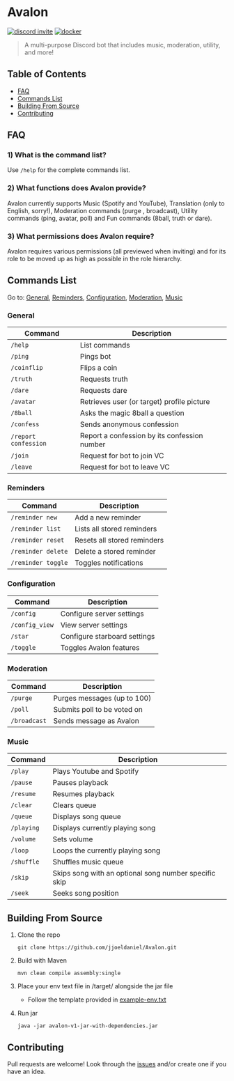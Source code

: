 # Avalon

[![discord invite](https://img.shields.io/badge/discord-%237289DA.svg?&style=for-the-badge&logo=discord&logoColor=white)](https://discord.gg/t5bMCmQMjD)
[![docker](https://img.shields.io/badge/docker-%232496ED.svg?&style=for-the-badge&logo=docker&logoColor=white)](https://hub.docker.com/repository/docker/jjoeldaniel/avalon-discord)

> A multi-purpose Discord bot  that includes music, moderation, utility, and more!

## **Table of Contents**

- [FAQ](#faq)
- [Commands List](#commands-list)
- [Building From Source](#building-from-source)
- [Contributing](#contributing)

## **FAQ**

### **1) What is the command list?**

   Use `/help` for the complete commands list.

### **2) What functions does Avalon provide?**

   Avalon currently supports Music (Spotify and YouTube), Translation (only to English, sorry!), Moderation commands (purge , broadcast), Utility commands (ping, avatar, poll) and Fun commands (8ball, truth or dare).

### **3) What permissions does Avalon require?**

Avalon requires various permissions (all previewed when inviting) and for its role to be moved up as high as possible in the role hierarchy.

## **Commands List**

Go to:
[General](#general),
[Reminders](#reminders),
[Configuration](#configuration),
[Moderation](#moderation),
[Music](#music)

### General

| Command                                               | Description                                  |
|-------------------------------------------------------|----------------------------------------------|
| `/help`                                               | List commands                                |
| `/ping`                                               | Pings bot                                    |
| `/coinflip`                                           | Flips a coin                                 |
| `/truth`                                              | Requests truth                               |
| `/dare`                                               | Requests dare                                |
| `/avatar`                                             | Retrieves user (or target) profile picture   |
| `/8ball`                                              | Asks the magic 8ball a question              |
| `/confess`                                            | Sends anonymous confession                   |
| `/report confession`                                  | Report a confession by its confession number |
| `/join`                                               | Request for bot to join VC                   |
| `/leave`                                              | Request for bot to leave VC                  |

### Reminders

| Command                                               | Description                                  |
|-------------------------------------------------------|----------------------------------------------|
| `/reminder new`                                       | Add a new reminder                           |
| `/reminder list`                                      | Lists all stored reminders                   |
| `/reminder reset`                                     | Resets all stored reminders                  |
| `/reminder delete`                                    | Delete a stored reminder                     |
| `/reminder toggle`                                    | Toggles notifications                        |

### Configuration

| Command                                           | Description                  |
|---------------------------------------------------|------------------------------|
| `/config`                                         | Configure server settings    |
| `/config_view`                                    | View server settings         |
| `/star`                                           | Configure starboard settings |
| `/toggle`                                         | Toggles Avalon features      |

### Moderation

| Command                                              | Description                 |
|------------------------------------------------------|-----------------------------|
| `/purge`                                             | Purges messages (up to 100) |
| `/poll`                                              | Submits poll to be voted on |
| `/broadcast`                                         | Sends message as Avalon     |

### Music

| Command                                           | Description                                           |
|---------------------------------------------------|-------------------------------------------------------|
| `/play`                                           | Plays Youtube and Spotify                             |
| `/pause`                                          | Pauses playback                                       |
| `/resume`                                         | Resumes playback                                      |
| `/clear`                                          | Clears queue                                          |
| `/queue`                                          | Displays song queue                                   |
| `/playing`                                        | Displays currently playing song                       |
| `/volume`                                         | Sets volume                                           |
| `/loop`                                           | Loops the currently playing song                      |
| `/shuffle`                                        | Shuffles music queue                                  |
| `/skip`                                           | Skips song with an optional song number specific skip |
| `/seek`                                           | Seeks song position                                   |

## **Building From Source**

1) Clone the repo

   ```console
   git clone https://github.com/jjoeldaniel/Avalon.git
   ```

2) Build with Maven

   ```console
   mvn clean compile assembly:single
   ```

3) Place your env text file in /target/ alongside the jar file

   - Follow the template provided in [example-env.txt](https://github.com/jjoeldaniel/Avalon/blob/main/example-env.txt)

4) Run jar

   ```console
   java -jar avalon-v1-jar-with-dependencies.jar
   ```
   
## Contributing

Pull requests are welcome! Look through the [issues](https://github.com/jjoeldaniel/Avalon/issues) and/or create one if you have an idea.
